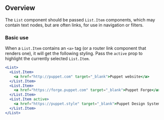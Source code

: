 ## Overview

The `List` component should be passed `List.Item` components, which may contain text nodes, but are often links, for use in navigation or filters.

### Basic use

When a `List.Item` contains an `<a>` tag (or a router link component that renders one), it will get the following styling. Pass the `active` prop to highlight the currently selected `List.Item`.

```jsx
<List>
  <List.Item>
    <a href="http://puppet.com" target="_blank">Puppet website</a>
  </List.Item>
  <List.Item>
    <a href="https://forge.puppet.com" target="_blank">Puppet Forge</a>
  </List.Item>
  <List.Item active>
    <a href="https://puppet.style" target="_blank">Puppet Design System</a>
  </List.Item>
</List>
```
